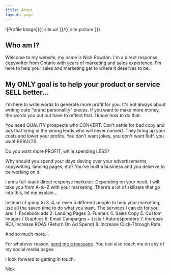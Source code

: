 ```yaml
---
title: About
layout: page
---
```

![Profile Image]({{ site.url }}/{{ site.picture }})

<h2>Who am I?</h2>

<p>Welcome to my website, my name is Nick Rowdon. I'm a direct response copywriter from Ontario with years of marketing and sales experience. I'm here to help your sales and marketing get to where it deserves to be.</p>

<h2><span class="evidence">My ONLY goal is to help your product or service SELL better...</span></h2>

<p>I'm here to write words to generate more profit for you. It's not always about writing cute "brand personality" pieces. If you want to make more money, the words you put out have to reflect that. I know how to do that.</p>

<p>You need QUALITY prospects who CONVERT. Don't settle for bad copy and ads that bring in the wrong leads who will never convert. They bring up your costs and lower your profits. You don't want jokes, you don't want fluff, you want RESULTS.</p>
<p>Do you want more PROFIT, while spending LESS?</p>
<p>Why should you spend your days slaving over your advertisements, copywriting, landing pages, etc? You’ve built a business and you deserve to be working on it.</p> 	

<p>I am a full-stack direct response marketer. Depending on your need, I will take you from A-to-Z with your marketing. There’s a lot of skillsets that go into this, let me explain…</p>
Instead of going to 3, 4, or even 5 different people to help your marketing, use all the saved time to do what you want. The services I can do for you are:
1.	Facebook ads
2.	Landing Pages
3.	Funnels
4.	Sales Copy
5.	Custom Images / Graphics
6.	Email Campaigns + Lists / Autoresponders
7.	Increase ROI, Increase ROAS (Return On Ad Spend)
8.	Increase Click-Through Rate.

<p>And so much more…</p>

<p>For whatever reason, <a href="{{ site.url }}/contact">send me a message</a>. You can also reach me on any of my social media pages.</p>

<p>I look forward to getting in touch.</p>

<p>Nick</p>
